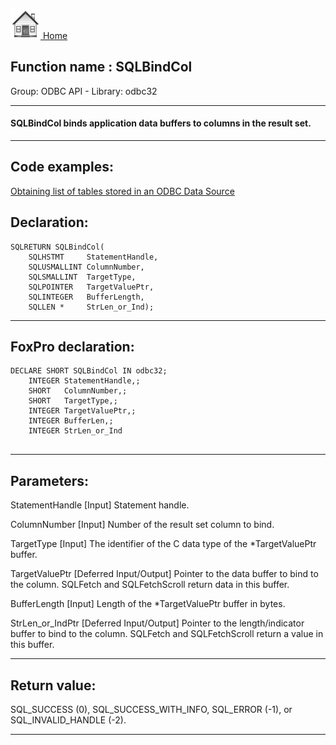 [<img src="../../images/home.png"> Home ](https://github.com/VFPX/Win32API)  

## Function name : SQLBindCol
Group: ODBC API - Library: odbc32    
***  


#### SQLBindCol binds application data buffers to columns in the result set.
***  


## Code examples:
[Obtaining list of tables stored in an ODBC Data Source](../../samples/sample_409.md)  

## Declaration:
```foxpro  
SQLRETURN SQLBindCol(
	SQLHSTMT     StatementHandle,
	SQLUSMALLINT ColumnNumber,
	SQLSMALLINT  TargetType,
	SQLPOINTER   TargetValuePtr,
	SQLINTEGER   BufferLength,
	SQLLEN *     StrLen_or_Ind);  
```  
***  


## FoxPro declaration:
```foxpro  
DECLARE SHORT SQLBindCol IN odbc32;
	INTEGER StatementHandle,;
	SHORT   ColumnNumber,;
	SHORT   TargetType,;
	INTEGER TargetValuePtr,;
	INTEGER BufferLen,;
	INTEGER StrLen_or_Ind
  
```  
***  


## Parameters:
StatementHandle 
[Input]
Statement handle. 

ColumnNumber 
[Input]
Number of the result set column to bind.

TargetType 
[Input]
The identifier of the C data type of the *TargetValuePtr buffer.

TargetValuePtr 
[Deferred Input/Output]
Pointer to the data buffer to bind to the column. SQLFetch and SQLFetchScroll return data in this buffer. 

BufferLength 
[Input]
Length of the *TargetValuePtr buffer in bytes. 

StrLen_or_IndPtr 
[Deferred Input/Output]
Pointer to the length/indicator buffer to bind to the column. SQLFetch and SQLFetchScroll return a value in this buffer.   
***  


## Return value:
SQL_SUCCESS (0), SQL_SUCCESS_WITH_INFO, SQL_ERROR (-1), or SQL_INVALID_HANDLE (-2).  
***  

